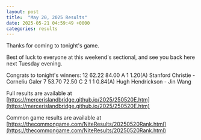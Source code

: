 ```yaml
---
layout: post
title:  "May 20, 2025 Results"
date: 2025-05-21 04:59:49 +0000
categories: results
---
```

Thanks for coming to tonight's game.

Best of luck to everyone at this weekend's sectional, and see you back here next Tuesday evening.

Congrats to tonight's winners:
12   62.22   84.00  A   1                1.20(A)  Stanford Christie - Corneliu Galer
7   53.70   72.50  C   2     1     1    0.84(A)  Hugh Hendrickson - Jin Wang

Full results are available at [https://mercerislandbridge.github.io/2025/250520E.htm](https://mercerislandbridge.github.io/2025/250520E.htm)

Common game results are available at [https://thecommongame.com/NiteResults/20250520Rank.html](https://thecommongame.com/NiteResults/20250520Rank.html)
